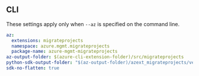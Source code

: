 ## CLI

These settings apply only when `--az` is specified on the command line.

``` yaml $(az)
az:
  extensions: migrateprojects
  namespace: azure.mgmt.migrateprojects
  package-name: azure-mgmt-migrateprojects
az-output-folder: $(azure-cli-extension-folder)/src/migrateprojects
python-sdk-output-folder: "$(az-output-folder)/azext_migrateprojects/vendored_sdks/migrateprojects"
sdk-no-flatten: true
```
